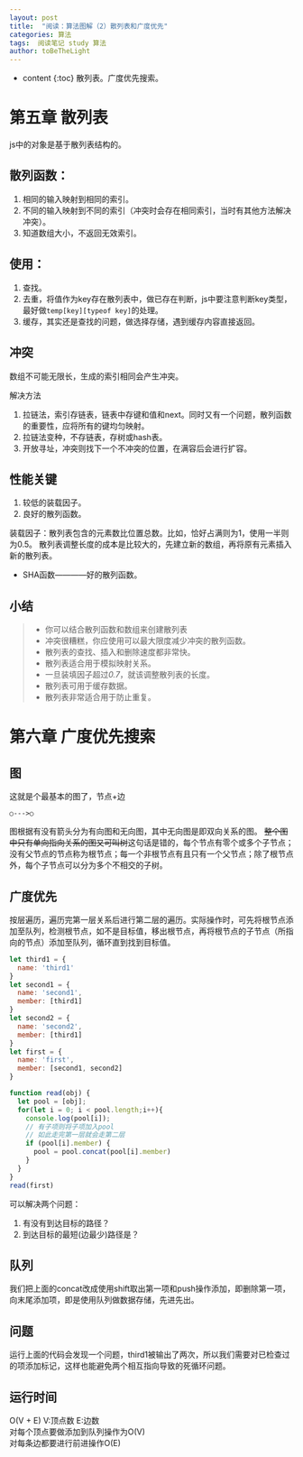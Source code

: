 ```yaml
---
layout: post
title:  "阅读：算法图解（2）散列表和广度优先"
categories: 算法
tags:  阅读笔记 study 算法
author: toBeTheLight
---
```


* content
{:toc}
散列表。广度优先搜索。





# 第五章 散列表

js中的对象是基于散列表结构的。

## 散列函数：

1. 相同的输入映射到相同的索引。
2. 不同的输入映射到不同的索引（冲突时会存在相同索引，当时有其他方法解决冲突）。
3. 知道数组大小，不返回无效索引。

## 使用：

1. 查找。
2. 去重，将值作为key存在散列表中，做已存在判断，js中要注意判断key类型，最好做`temp[key][typeof key]`的处理。
3. 缓存，其实还是查找的问题，做选择存储，遇到缓存内容直接返回。

## 冲突

数组不可能无限长，生成的索引相同会产生冲突。

解决方法

1. 拉链法，索引存链表，链表中存键和值和next。同时又有一个问题，散列函数的重要性，应将所有的键均匀映射。
2. 拉链法变种，不存链表，存树或hash表。
3. 开放寻址，冲突则找下一个不冲突的位置，在满容后会进行扩容。

## 性能关键

1. 较低的装载因子。
2. 良好的散列函数。

装载因子：散列表包含的元素数比位置总数。比如，恰好占满则为1，使用一半则为0.5。
散列表调整长度的成本是比较大的，先建立新的数组，再将原有元素插入新的散列表。

* SHA函数————好的散列函数。

## 小结

> * 你可以结合散列函数和数组来创建散列表
> * 冲突很糟糕，你应使用可以最大限度减少冲突的散列函数。
> * 散列表的查找、插入和删除速度都非常快。
> * 散列表适合用于模拟映射关系。
> * 一旦装填因子超过*0.7*，就该调整散列表的长度。
> * 散列表可用于缓存数据。
> * 散列表非常适合用于防止重复。

# 第六章 广度优先搜索

## 图

这就是个最基本的图了，节点+边
```
○--->○
```
图根据有没有箭头分为有向图和无向图，其中无向图是即双向关系的图。
~~整个图中只有单向指向关系的图又可叫树~~这句话是错的，每个节点有零个或多个子节点；没有父节点的节点称为根节点；每一个非根节点有且只有一个父节点；除了根节点外，每个子节点可以分为多个不相交的子树。

## 广度优先

按层遍历，遍历完第一层关系后进行第二层的遍历。实际操作时，可先将根节点添加至队列，检测根节点，如不是目标值，移出根节点，再将根节点的子节点（所指向的节点）添加至队列，循环直到找到目标值。

```js
let third1 = {
  name: 'third1'
}
let second1 = {
  name: 'second1',
  member: [third1]
}
let second2 = {
  name: 'second2',
  member: [third1]
}
let first = {
  name: 'first',
  member: [second1, second2]
}

function read(obj) {
  let pool = [obj];
  for(let i = 0; i < pool.length;i++){
    console.log(pool[i]);
    // 有子项则将子项加入pool
    // 如此走完第一层就会走第二层
    if (pool[i].member) {
      pool = pool.concat(pool[i].member)
    }
  }
}
read(first)
```

可以解决两个问题：
1. 有没有到达目标的路径？
2. 到达目标的最短(边最少)路径是？

## 队列

我们把上面的concat改成使用shift取出第一项和push操作添加，即删除第一项，向末尾添加项，即是使用队列做数据存储，先进先出。

## 问题

运行上面的代码会发现一个问题，third1被输出了两次，所以我们需要对已检查过的项添加标记，这样也能避免两个相互指向导致的死循环问题。

## 运行时间

O(V + E) V:顶点数 E:边数   
对每个顶点要做添加到队列操作为O(V)  
对每条边都要进行前进操作O(E)
